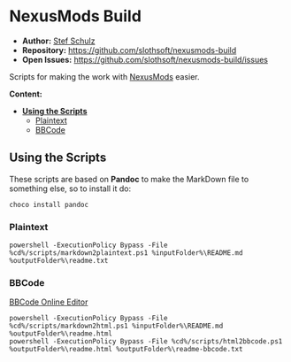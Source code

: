 # NexusMods Build

- **Author:** [Stef Schulz](mailto:s.schulz@slothsoft.de)
- **Repository:** <https://github.com/slothsoft/nexusmods-build>
- **Open Issues:** <https://github.com/slothsoft/nexusmods-build/issues>

Scripts for making the work with [NexusMods](https://www.nexusmods.com) easier.

**Content:**

- **[Using the Scripts](#using-the-scripts)**
  - [Plaintext](#plaintext)
  - [BBCode](#bbcode)



## Using the Scripts

These scripts are based on **Pandoc** to make the MarkDown file to something else, so to install it do:

```
choco install pandoc
```

### Plaintext

```
powershell -ExecutionPolicy Bypass -File %cd%/scripts/markdown2plaintext.ps1 %inputFolder%\README.md %outputFolder%\readme.txt
```


### BBCode

[BBCode Online Editor](https://bbcode.ilma.dev)

```
powershell -ExecutionPolicy Bypass -File %cd%/scripts/markdown2html.ps1 %inputFolder%\README.md %outputFolder%\readme.html
powershell -ExecutionPolicy Bypass -File %cd%/scripts/html2bbcode.ps1 %outputFolder%\readme.html %outputFolder%\readme-bbcode.txt
```



